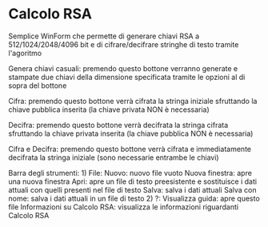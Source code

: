 # Calcolo RSA
Semplice WinForm che permette di generare chiavi RSA a 512/1024/2048/4096 bit e di cifrare/decifrare stringhe di testo tramite l'agoritmo

Genera chiavi casuali: premendo questo bottone verranno generate e stampate due chiavi della dimensione specificata tramite le opzioni al di sopra del bottone

Cifra: 
	premendo questo bottone verrà cifrata la stringa iniziale sfruttando la chiave pubblica inserita (la chiave privata NON è necessaria)
	
Decifra: 
	premendo questo bottone verrà decifrata la stringa cifrata sfruttando la chiave privata inserita (la chiave pubblica NON è necessaria)
	
Cifra e Decifra: 
	premendo questo bottone verrà cifrata e immediatamente decifrata la stringa iniziale (sono necessarie entrambe le chiavi)
	
	

Barra degli strumenti:
	1) File:
		Nuovo: nuovo file vuoto
		Nuova finestra: apre una nuova finestra
		Apri: apre un file di testo preesistente e sostituisce i dati attuali con quelli presenti nel file di testo
		Salva: salva i dati attuali
		Salva con nome: salva i dati attuali in un file di testo
	2) ?:
		Visualizza guida: apre questo file
		Informazioni su Calcolo RSA: visualizza le informazioni riguardanti Calcolo RSA
